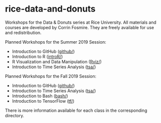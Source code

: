 # rice-data-and-donuts
Workshops for the Data &amp; Donuts series at Rice University. All materials and courses are developed by Corrin Fosmire. They are freely available for use and redistribution.

Planned Workshops for the Summer 2019 Session:
* Introduction to GitHub ([github/](https://github.com/bakitybacon/rice-data-and-donuts/tree/master/github))
* Introduction to R ([introR/](https://github.com/bakitybacon/rice-data-and-donuts/tree/master/introR))
* R Visualization and Data Manipulation ([Rviz/](https://github.com/bakitybacon/rice-data-and-donuts/tree/master/Rviz))
* Introduction to Time Series Analysis ([tsa/](https://github.com/bakitybacon/rice-data-and-donuts/tree/master/tsa))

Planned Workshops for the Fall 2019 Session:
* Introduction to GitHub ([github/](https://github.com/bakitybacon/rice-data-and-donuts/tree/master/github))
* Introduction to Time Series Analysis ([tsa/](https://github.com/bakitybacon/rice-data-and-donuts/tree/master/tsa))
* Introduction to Bash ([bash/](https://github.com/bakitybacon/rice-data-and-donuts/tree/master/bash))
* Introduction to TensorFlow ([tf/](https://github.com/bakitybacon/rice-data-and-donuts/tree/master/tf))


There is more information available for each class in the corresponding directory.
